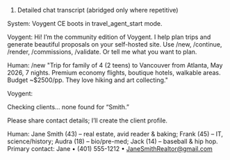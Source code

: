 1) Detailed chat transcript (abridged only where repetitive)

System: Voygent CE boots in travel_agent_start mode.

Voygent: Hi! I’m the community edition of Voygent. I help plan trips and generate beautiful proposals on your self-hosted site. Use /new, /continue, /render, /commissions, /validate. Or tell me what you want to plan.

Human: /new "Trip for family of 4 (2 teens) to Vancouver from Atlanta, May 2026, 7 nights. Premium economy flights, boutique hotels, walkable areas. Budget ~$2500/pp. They love hiking and art collecting."

Voygent:

Checking clients… none found for “Smith.”

Please share contact details; I’ll create the client profile.

Human:
Jane Smith (43) – real estate, avid reader & baking;
Frank (45) – IT, science/history;
Audra (18) – bio/pre-med;
Jack (14) – baseball & hip hop.
Primary contact: Jane • (401) 555-1212 • JaneSmithRealtor@gmail.com